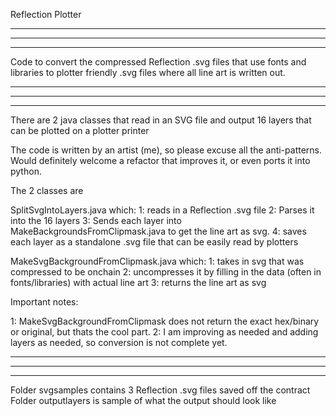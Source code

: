 Reflection Plotter

-----------------------------------------------
-----------------------------------------------
-----------------------------------------------

Code to convert the compressed Reflection .svg files that use fonts and libraries
to plotter friendly .svg files where all line art is written out.

-----------------------------------------------
-----------------------------------------------
-----------------------------------------------

There are 2 java classes that read in an SVG file
and output 16 layers that can be plotted on a plotter printer

The code is written by an artist (me), so please excuse all
the anti-patterns. Would definitely welcome a refactor that improves
it, or even ports it into python.

The 2 classes are

SplitSvgIntoLayers.java which: 
  1: reads in a Reflection .svg file
  2: Parses it into the 16 layers
  3: Sends each layer into MakeBackgroundsFromClipmask.java to get the line art as svg.
  4: saves each layer as a standalone .svg file that can be easily read by plotters

MakeSvgBackgroundFromClipmask.java which:
  1: takes in svg that was compressed to be onchain
  2: uncompresses it by filling in the data (often in fonts/libraries) with actual line art
  3: returns the line art as svg

Important notes:

1: MakeSvgBackgroundFromClipmask does not return the exact hex/binary or original,
   but thats the cool part. 
2: I am improving as needed and adding layers as needed, so conversion is not complete yet.

-----------------------------------------------
-----------------------------------------------
-----------------------------------------------

Folder svgsamples contains 3 Reflection .svg files saved off the contract
Folder outputlayers is sample of what the output should look like
